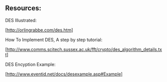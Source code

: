 


Resources:
----------

DES Illustrated: 

[http://orlingrabbe.com/des.htm]

How To Implement DES, A step by step tutorial: 

[http://www.comms.scitech.sussex.ac.uk/fft/crypto/des_algorithm_details.txt]

DES Encyption Example: 

[http://www.eventid.net/docs/desexample.asp#Example]
